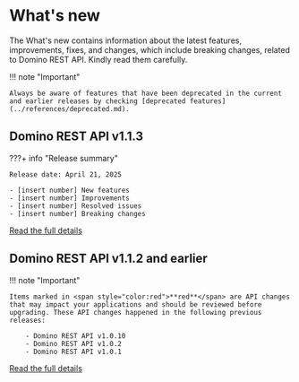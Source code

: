 # What's new

The What's new contains information about the latest features, improvements, fixes, and changes, which include breaking changes, related to Domino REST API. Kindly read them carefully.

!!! note "Important"

    Always be aware of features that have been deprecated in the current and earlier releases by checking [deprecated features](../references/deprecated.md).
    

## Domino REST API v1.1.3

???+ info "Release summary"

    Release date: April 21, 2025
    
    - [insert number] New features
    - [insert number] Improvements
    - [insert number] Resolved issues
    - [insert number] Breaking changes

[Read the full details](v1.1.3.md)

## Domino REST API v1.1.2 and earlier

!!! note "Important"

    Items marked in <span style="color:red">**red**</span> are API changes that may impact your applications and should be reviewed before upgrading. These API changes happened in the following previous releases:

        - Domino REST API v1.0.10
        - Domino REST API v1.0.2
        - Domino REST API v1.0.1

[Read the full details](whatisnew.md)

<!--
- Released: [insert release date]
- [insert number] New features
- [insert number] Improvements
- [insert number] Resolved issues
- [insert number] Changes
- [insert number] Breaking changes
-->